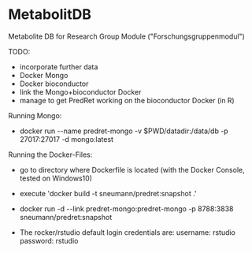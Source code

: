 # MetabolitDB
Metabolite DB for Research Group Module ("Forschungsgruppenmodul")

TODO:
- incorporate further data
- Docker Mongo
- Docker bioconductor
- link the Mongo+bioconductor Docker
- manage to get PredRet working on the bioconductor Docker (in R)

Running Mongo:
- docker run --name predret-mongo -v $PWD/datadir:/data/db -p 27017:27017 -d mongo:latest

Running the Docker-Files:
- go to directory where Dockerfile is located (with the Docker Console, tested on Windows10)
- execute 'docker build -t sneumann/predret:snapshot .'
- docker run -d --link predret-mongo:predret-mongo -p 8788:3838 sneumann/predret:snapshot 

- The rocker/rstudio default login credentials are:
    username: rstudio
    password: rstudio

